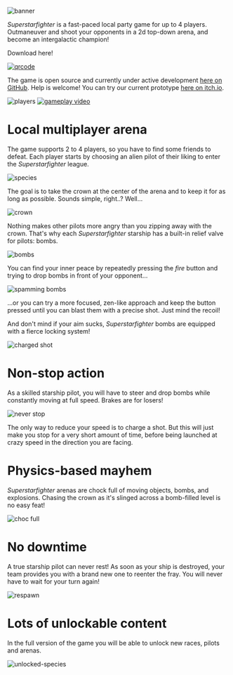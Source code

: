 ![banner](banner.gif)

*Superstarfighter* is a fast-paced local party game for up to 4 players. Outmaneuver and shoot your opponents in a 2d top-down arena, and become an intergalactic champion!

Download here!

[![qrcode](qrcode.png)](https://notapixel.itch.io/superstarfighter)

The game is open source and currently under active development [here on GitHub](https://github.com/notapixelstudio/superstarfighter). Help is welcome! You can try our current prototype [here on itch.io](https://notapixel.itch.io/superstarfighter).

![players](https://pbs.twimg.com/media/DpdYUS_WwAAlTdv.jpg:small)
[![gameplay video](http://img.youtube.com/vi/jl5VKzsDDiY/0.jpg)](http://www.youtube.com/watch?v=jl5VKzsDDiY)


# Local multiplayer arena
The game supports 2 to 4 players, so you have to find some friends to defeat. Each player starts by choosing an alien pilot of their liking to enter the *Superstarfighter* league.

![species](species_mini.png)

The goal is to take the crown at the center of the arena and to keep it for as long as possible. Sounds simple, right..? Well...

![crown](crown_taking.gif)

Nothing makes other pilots more angry than you zipping away with the crown. That's why each *Superstarfighter* starship has a built-in relief valve for pilots: bombs.

![bombs](bombs.gif)

You can find your inner peace by repeatedly pressing the *fire* button and trying to drop bombs in front of your opponent...

![spamming bombs](bbbombs.gif)

...or you can try a more focused, zen-like approach and keep the button pressed until you can blast them with a precise shot. Just mind the recoil!

And don't mind if your aim sucks, *Superstarfighter* bombs are equipped with a fierce locking system!

![charged shot](charged_shot.gif)

# Non-stop action
As a skilled starship pilot, you will have to steer and drop bombs while constantly moving at full speed. Brakes are for losers!

![never stop](never_stop.gif)

The only way to reduce your speed is to charge a shot. But this will just make you stop for a very short amount of time, before being launched at crazy speed in the direction you are facing.

# Physics-based mayhem
*Superstarfighter* arenas are chock full of moving objects, bombs, and explosions. Chasing the crown as it's slinged across a bomb-filled level is no easy feat!

![choc full](choc_full.gif)

# No downtime
A true starship pilot can never rest! As soon as your ship is destroyed, your team provides you with a brand new one to reenter the fray. You will never have to wait for your turn again!

![respawn](respawn.gif)

# Lots of unlockable content
In the full version of the game you will be able to unlock new races, pilots and arenas.

![unlocked-species](unlocked-species.png)
